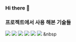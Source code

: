 ### Hi there 👋

### 프로젝트에서 사용 해본 기술들
<img src="https://img.shields.io/badge/Python-4D59BF?style=flat-square&logo=Python&logoColor=white"/></a>
<img src="https://img.shields.io/badge/SpringBoot-3766AB?style=flat-square&logo=Springboot&logoColor=white"/></a>
<img src="https://img.shields.io/badge/SpringBoot-3766AB?style=flat-square&logo=Springboot&logoColor=white"/></a>
<img src="https://img.shields.io/badge/SpringBoot-3766AB?style=flat-square&logo=Springboot&logoColor=white"/></a> 
<img src="https://img.shields.io/badge/SpringBoot-3766AB?style=flat-square&logo=Springboot&logoColor=white"/></a> 
<img src="https://img.shields.io/badge/SpringBoot-3766AB?style=flat-square&logo=Springboot&logoColor=white"/></a> &nbsp
<!--
**sejun98/sejun98** is a ✨ _special_ ✨ repository because its `README.md` (this file) appears on your GitHub profile.

Here are some ideas to get you started:

- 🔭 I’m currently working on ...
- 🌱 I’m currently learning ...
- 👯 I’m looking to collaborate on ...
- 🤔 I’m looking for help with ...
- 💬 Ask me about ...
- 📫 How to reach me: ...
- 😄 Pronouns: ...
- ⚡ Fun fact: ...
-->
